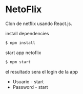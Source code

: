# NetoFlix

Clon de netflix usando React.js.  

install dependencies
```sh
$ npm install 
```
start app netoflix

```sh
$ npm start
```

el resultado sera el login de la app

*  Usuario  - start
*  Password - start
